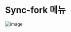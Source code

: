 # Sync-fork 메뉴

![image](https://github.com/user-attachments/assets/d51181be-b8fe-44cd-9437-e492f758b74f)

